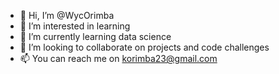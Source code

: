 - 👋 Hi, I’m @WycOrimba
- 👀 I’m interested in learning 
- 🌱 I’m currently learning data science
- 💞️ I’m looking to collaborate on projects and code challenges
- 📫 You can reach me on korimba23@gmail.com

<!---
WycOrimba/WycOrimba is a ✨ special ✨ repository because its `README.md` (this file) appears on your GitHub profile.
You can click the Preview link to take a look at your changes.
--->

